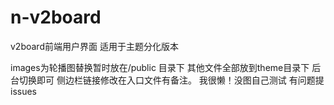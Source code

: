 # n-v2board
v2board前端用户界面 适用于主题分化版本

images为轮播图替换暂时放在/public 目录下  其他文件全部放到theme目录下 后台切换即可 侧边栏链接修改在入口文件有备注。 我很懒！没图自己测试  有问题提issues
